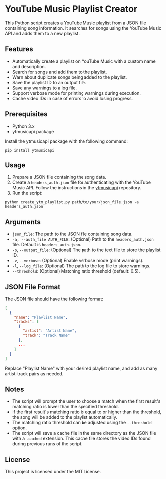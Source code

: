 # YouTube Music Playlist Creator

This Python script creates a YouTube Music playlist from a JSON file containing song information. It searches for songs using the YouTube Music API and adds them to a new playlist.

## Features

- Automatically create a playlist on YouTube Music with a custom name and description.
- Search for songs and add them to the playlist.
- Warn about duplicate songs being added to the playlist.
- Save the playlist ID to an output file.
- Save any warnings to a log file.
- Support verbose mode for printing warnings during execution.
- Cache video IDs in case of errors to avoid losing progress.

## Prerequisites

- Python 3.x
- ytmusicapi package

Install the ytmusicapi package with the following command:

```
pip install ytmusicapi
```

## Usage

1. Prepare a JSON file containing the song data.
2. Create a `headers_auth.json` file for authenticating with the YouTube Music API. Follow the instructions in the [ytmusicapi](https://github.com/sigma67/ytmusicapi#setup) repository.
3. Run the script:

```
python create_ytm_playlist.py path/to/your/json_file.json -a headers_auth.json
```

## Arguments

- `json_file`: The path to the JSON file containing song data.
- `-a, --auth_file AUTH_FILE`: (Optional) Path to the `headers_auth.json` file. Default is `headers_auth.json`. 
- `-o`, `--output_file`: (Optional) The path to the text file to store the playlist ID.
- `-v`, `--verbose`: (Optional) Enable verbose mode (print warnings).
- `-l`, `--log_file`: (Optional) The path to the log file to store warnings.
- `--threshold`: (Optional) Matching ratio threshold (default: 0.5).

## JSON File Format

The JSON file should have the following format:

```json
[
  {
    "name": "Playlist Name",
    "tracks": [
      {
        "artist": "Artist Name",
        "track": "Track Name"
      },
      ...
    ]
  }
]
```

Replace "Playlist Name" with your desired playlist name, and add as many artist-track pairs as needed.

## Notes

- The script will prompt the user to choose a match when the first result's matching ratio is lower than the specified threshold.
- If the first result's matching ratio is equal to or higher than the threshold, the song will be added to the playlist automatically. 
- The matching ratio threshold can be adjusted using the `--threshold` option. 
- The script will save a cache file in the same directory as the JSON file with a `.cached` extension. This cache file stores the video IDs found during previous runs of the script.

## License

This project is licensed under the MIT License.